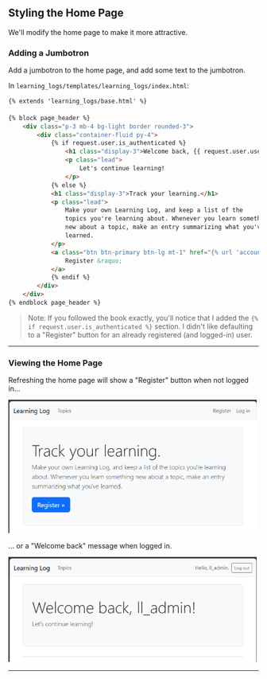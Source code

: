 ## Styling the Home Page

We'll modify the home page to make it more attractive.

### Adding a Jumbotron

Add a jumbotron to the home page, and add some text to the jumbotron.

In `learning_logs/templates/learning_logs/index.html`:

```html
{% extends 'learning_logs/base.html' %}

{% block page_header %}
    <div class="p-3 mb-4 bg-light border rounded-3">
        <div class="container-fluid py-4">
            {% if request.user.is_authenticated %}
                <h1 class="display-3">Welcome back, {{ request.user.username }}!</h1>
                <p class="lead">
                    Let's continue learning!
                </p>
            {% else %}
            <h1 class="display-3">Track your learning.</h1>
            <p class="lead">
                Make your own Learning Log, and keep a list of the 
                topics you're learning about. Whenever you learn something
                new about a topic, make an entry summarizing what you've
                learned.
            </p>
            <a class="btn btn-primary btn-lg mt-1" href="{% url 'accounts:register' %}">
                Register &raquo;
            </a>
            {% endif %}
        </div>
    </div>
{% endblock page_header %}
```

> Note: If you followed the book exactly, you'll notice that I added the
> `{% if request.user.is_authenticated %}` section. I didn't like defaulting
> to a "Register" button for an already registered (and logged-in) user.

---

### Viewing the Home Page

Refreshing the home page will show a "Register" button when not logged in...

<img src="../../images/index_style.png" alt="Styling the Home Page" style="width:500px;">

... or a "Welcome back" message when logged in.

<img src="../../images/index_style_logged_in.png" alt="Styling the Home Page" style="width:500px;">

---
